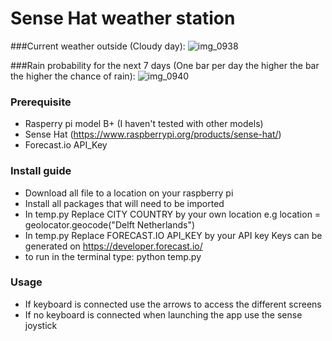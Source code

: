 # Sense Hat weather station

###Current weather outside (Cloudy day):
![img_0938](https://cloud.githubusercontent.com/assets/6000156/12142690/6ae4e69a-b47a-11e5-9653-fe9bfbc8411f.JPG)

###Rain probability for the next 7 days (One bar per day the higher the bar the higher the chance of rain):
![img_0940](https://cloud.githubusercontent.com/assets/6000156/12142693/712976c4-b47a-11e5-95b9-f5f7eb97479c.JPG)

### Prerequisite
- Rasperry pi model B+ (I haven't tested with other models)
- Sense Hat (https://www.raspberrypi.org/products/sense-hat/)
- Forecast.io API_Key

### Install guide
- Download all file to a location on your raspberry pi
- Install all packages that will need to be imported
- In temp.py Replace CITY COUNTRY by your own location 
  e.g location = geolocator.geocode("Delft Netherlands")
- In temp.py Replace FORECAST.IO API_KEY by your API key
  Keys can be generated on https://developer.forecast.io/
- to run in the terminal type: python temp.py 

### Usage
- If keyboard is connected use the arrows to access the different screens
- If no keyboard is connected when launching the app use the sense joystick


